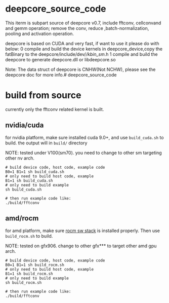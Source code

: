 # deepcore_source_code

  This iterm is subpart source of deepcore v0.7, include fftconv, cellconvand and gemm operation; remove the conv, reduce ,batch-normalization, pooling and activation operation.

  deepcore is based on CUDA and very fast, if want to use it please do with below:
      0 compile and build the device kernels in deepcore_device,copy the fatBinary to the deepcore/include/dev/*/kbin_sm*.h
      1 compile and build the deepcore to generate deepcore.dll or libdeepcore.so

Note:
    The data struct of deepcore is CNHW(Not NCHW), please see the deepcore doc for more info.# deepcore_source_code

# build from source

currently only the fftconv related kernel is built.
## nvidia/cuda

for nvidia platform, make sure installed cuda 9.0+, and use `build_cuda.sh` to build. the output will in `build/` directory

NOTE: tested under V100(sm70). you need to change to other sm targeting other nv arch.

```
# build device code, host code, example code
B0=1 B1=1 sh build_cuda.sh
# only need to build host code, example
B1=1 sh build_cuda.sh
# only need to build example
sh build_cuda.sh

# then run example code like:
./build/fftconv
```

## amd/rocm
for amd platform, make sure [rocm sw stack]((https://rocm.github.io/ROCmInstall.html)) is installed properly. Then use `build_rocm.sh` to build.

NOTE: tested on gfx906. change to other gfx*** to target other amd gpu arch.

```
# build device code, host code, example code
B0=1 B1=1 sh build_rocm.sh
# only need to build host code, example
B1=1 sh build_rocm.sh
# only need to build example
sh build_rocm.sh

# then run example code like:
./build/fftconv
```